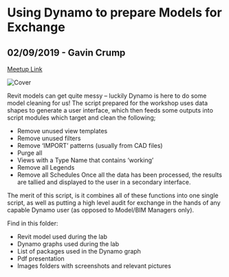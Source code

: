 # Using Dynamo to prepare Models for Exchange
## 02/09/2019 - Gavin Crump
[Meetup Link](https://www.meetup.com/en-AU/Dynamo-Sydney-User-Group/events/263744738/)

![Cover](\imgs\cover.png)

Revit models can get quite messy – luckily Dynamo is here to do some model cleaning for us!
The script prepared for the workshop uses data shapes to generate a user interface, which then feeds some outputs into script modules which target and clean the following;
*	Remove unused view templates
*	Remove unused filters
*	Remove ‘IMPORT’ patterns (usually from CAD files)
*	Purge all
*	Views with a Type Name that contains ‘working’
*	Remove all Legends
*	Remove all Schedules
Once all the data has been processed, the results are tallied and displayed to the user in a secondary interface.

The merit of this script, is it combines all of these functions into one single script, as well as putting a high level audit for exchange in the hands of any capable Dynamo user (as opposed to Model/BIM Managers only).

Find in this folder:
* Revit model used during the lab
* Dynamo graphs used during the lab
* List of packages used in the Dynamo graph
* Pdf presentation
* Images folders with screenshots and relevant pictures